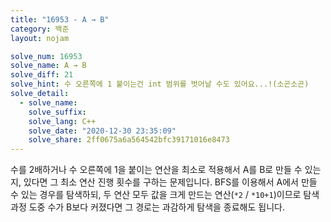 ```yaml
---
title: "16953 - A → B"
category: 백준
layout: nojam

solve_num: 16953
solve_name: A → B
solve_diff: 21
solve_hint: 수 오른쪽에 1 붙이는건 int 범위를 벗어날 수도 있어요...!(소곤소곤)
solve_detail:
  - solve_name:
    solve_suffix:
    solve_lang: C++
    solve_date: "2020-12-30 23:35:09"
    solve_share: 2ff0675a6a564542bfc39171016e8473
---
```


수를 2배하거나 수 오른쪽에 1을 붙이는 연산을 최소로 적용해서 A를 B로 만들 수 있는지, 있다면 그 최소 연산 진행 횟수를 구하는 문제입니다. BFS를 이용해서 A에서 만들 수 있는 경우를 탐색하되, 두 연산 모두 값을 크게 만드는 연산(`*2` / `*10+1`)이므로 탐색 과정 도중 수가 B보다 커졌다면 그 경로는 과감하게 탐색을 종료해도 됩니다.
